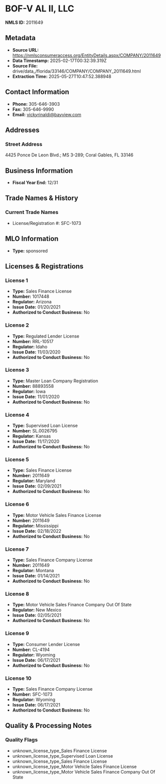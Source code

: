 # BOF-V AL II, LLC

**NMLS ID:** 2011649

## Metadata
- **Source URL:** https://nmlsconsumeraccess.org/EntityDetails.aspx/COMPANY/2011649
- **Data Timestamp:** 2025-02-17T00:32:39.319Z
- **Source File:** drive/data_/florida/33146/COMPANY/COMPANY_2011649.html
- **Extraction Time:** 2025-05-27T10:47:52.388948

## Contact Information
- **Phone:** 305-646-3903
- **Fax:** 305-646-9990
- **Email:** vickyrinaldi@bayview.com

## Addresses
### Street Address
4425 Ponce De Leon Blvd.; MS 3-289; Coral Gables, FL 33146

## Business Information
- **Fiscal Year End:** 12/31

## Trade Names & History
### Current Trade Names
- License/Registration #: SFC-1073

## MLO Information
- **Type:** sponsored

## Licenses & Registrations

### License 1
- **Type:** Sales Finance License
- **Number:** 1017448
- **Regulator:** Arizona
- **Issue Date:** 01/20/2021
- **Authorized to Conduct Business:** No

### License 2
- **Type:** Regulated Lender License
- **Number:** RRL-10517
- **Regulator:** Idaho
- **Issue Date:** 11/03/2020
- **Authorized to Conduct Business:** No

### License 3
- **Type:** Master Loan Company Registration
- **Number:** 88893558
- **Regulator:** Iowa
- **Issue Date:** 11/01/2020
- **Authorized to Conduct Business:** No

### License 4
- **Type:** Supervised Loan License
- **Number:** SL.0026795
- **Regulator:** Kansas
- **Issue Date:** 11/17/2020
- **Authorized to Conduct Business:** No

### License 5
- **Type:** Sales Finance License
- **Number:** 2011649
- **Regulator:** Maryland
- **Issue Date:** 02/09/2021
- **Authorized to Conduct Business:** No

### License 6
- **Type:** Motor Vehicle Sales Finance License
- **Number:** 2011649
- **Regulator:** Mississippi
- **Issue Date:** 02/18/2022
- **Authorized to Conduct Business:** No

### License 7
- **Type:** Sales Finance Company License
- **Number:** 2011649
- **Regulator:** Montana
- **Issue Date:** 01/14/2021
- **Authorized to Conduct Business:** No

### License 8
- **Type:** Motor Vehicle Sales Finance Company Out Of State
- **Regulator:** New Mexico
- **Issue Date:** 02/05/2021
- **Authorized to Conduct Business:** No

### License 9
- **Type:** Consumer Lender License
- **Number:** CL-4194
- **Regulator:** Wyoming
- **Issue Date:** 06/17/2021
- **Authorized to Conduct Business:** No

### License 10
- **Type:** Sales Finance Company License
- **Number:** SFC-1073
- **Regulator:** Wyoming
- **Issue Date:** 06/17/2021
- **Authorized to Conduct Business:** No

## Quality & Processing Notes
### Quality Flags
- unknown_license_type_Sales Finance License
- unknown_license_type_Supervised Loan License
- unknown_license_type_Sales Finance License
- unknown_license_type_Motor Vehicle Sales Finance License
- unknown_license_type_Motor Vehicle Sales Finance Company Out Of State
